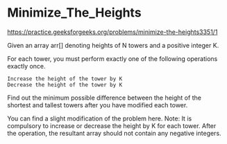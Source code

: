 # Minimize_The_Heights

https://practice.geeksforgeeks.org/problems/minimize-the-heights3351/1

Given an array arr[] denoting heights of N towers and a positive integer K.

For each tower, you must perform exactly one of the following operations exactly once.

    Increase the height of the tower by K
    Decrease the height of the tower by K

Find out the minimum possible difference between the height of the shortest and tallest towers after you have modified each tower.

You can find a slight modification of the problem here.
Note: It is compulsory to increase or decrease the height by K for each tower. After the operation, the resultant array should not contain any negative integers.
